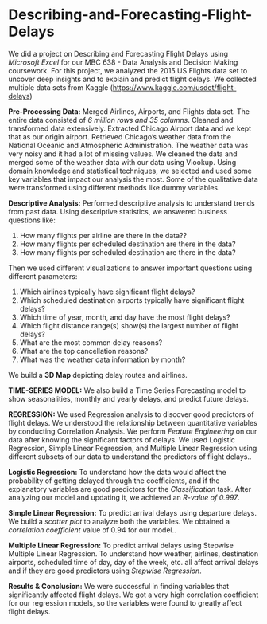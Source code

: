 # Describing-and-Forecasting-Flight-Delays
We did a project on Describing and Forecasting Flight Delays using *Microsoft Excel* for our MBC 638 - Data Analysis and Decision Making coursework.
For this project, we analyzed the 2015 US Flights data set to uncover deep insights and to explain and predict flight delays.
We collected multiple data sets from Kaggle (https://www.kaggle.com/usdot/flight-delays)

**Pre-Processing Data:**
Merged Airlines, Airports, and Flights data set. The entire data consisted of *6 million rows and 35 columns*.
Cleaned and transformed data extensively. Extracted Chicago Airport data and we kept that as our origin airport.
Retrieved Chicago’s weather data from the National Oceanic and Atmospheric Administration.
The weather data was very noisy and it had a lot of missing values. We cleaned the data and merged some of the weather data with our data using Vlookup.
Using domain knowledge and statistical techniques, we selected and used some key variables that impact our analysis the most.
Some of the qualitative data were transformed using different methods like dummy variables.

**Descriptive Analysis:**
Performed descriptive analysis to understand trends from past data.
Using descriptive statistics, we answered business questions like:
1. How many flights per airline are there in the data??
2. How many flights per scheduled destination are there in the data? 
3. How many flights per scheduled destination are there in the data? 

Then we used different visualizations to answer important questions using different parameters: 
1. Which airlines typically have significant flight delays? 
2. Which scheduled destination airports typically have significant flight delays? 
3. Which time of year, month, and day have the most flight delays? 
4. Which flight distance range(s) show(s) the largest number of flight delays? 
5. What are the most common delay reasons? 
6. What are the top cancellation reasons? 
7. What was the weather data information by month? 

We build a **3D Map** depicting delay routes and airlines.

**TIME-SERIES MODEL:** We also build a Time Series Forecasting model to show seasonalities, monthly and yearly delays, and predict future delays.

**REGRESSION:** We used Regression analysis to discover good predictors of flight delays. We understood the relationship between quantitative variables by conducting Correlation Analysis. We perform *Feature Engineering* on our data after knowing the significant factors of delays. We used Logistic Regression, Simple Linear Regression, and Multiple Linear Regression using different subsets of our data to understand the predictors of flight delays..

**Logistic Regression:** To understand how the data would affect the probability of getting delayed through the coefficients, and if the explanatory variables are good predictors for the *Classification* task. After analyzing our model and updating it, we achieved an *R-value of 0.997*.

**Simple Linear Regression:** To predict arrival delays using departure delays. We build a *scatter plot* to analyze both the variables. We obtained a *correlation coefficient* value of 0.94 for our model..

**Multiple Linear Regression:** To predict arrival delays using Stepwise Multiple Linear Regression. To understand how weather, airlines, destination airports, scheduled time of day, day of the week, etc. all affect arrival delays and if they are good predictors using *Stepwise Regression*.

**Results & Conclusion:** We were successful in finding variables that significantly affected flight delays. We got a very high correlation coefficient for our regression models, so the variables were found to greatly affect flight delays.
